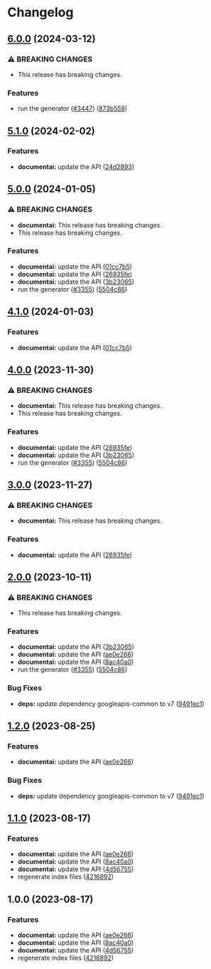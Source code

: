 # Changelog

## [6.0.0](https://github.com/googleapis/google-api-nodejs-client/compare/documentai-v5.1.0...documentai-v6.0.0) (2024-03-12)


### ⚠ BREAKING CHANGES

* This release has breaking changes.

### Features

* run the generator ([#3447](https://github.com/googleapis/google-api-nodejs-client/issues/3447)) ([873b559](https://github.com/googleapis/google-api-nodejs-client/commit/873b55950bcf04db37f08e8a62caa6e4a9b9c487))

## [5.1.0](https://github.com/googleapis/google-api-nodejs-client/compare/documentai-v5.0.0...documentai-v5.1.0) (2024-02-02)


### Features

* **documentai:** update the API ([24d2893](https://github.com/googleapis/google-api-nodejs-client/commit/24d28932bb7180cde103a197adfc1e357a679ea1))

## [5.0.0](https://github.com/googleapis/google-api-nodejs-client/compare/documentai-v4.1.0...documentai-v5.0.0) (2024-01-05)


### ⚠ BREAKING CHANGES

* **documentai:** This release has breaking changes.
* This release has breaking changes.

### Features

* **documentai:** update the API ([01cc7b5](https://github.com/googleapis/google-api-nodejs-client/commit/01cc7b599452a3ba52629add7fad7a6a6591ccd9))
* **documentai:** update the API ([26935fe](https://github.com/googleapis/google-api-nodejs-client/commit/26935fee4a69ca73a42aa3a4ebb12c79fdc97455))
* **documentai:** update the API ([3b23065](https://github.com/googleapis/google-api-nodejs-client/commit/3b230652ca9dab2bdad1b88f9dc759e30b91aa32))
* run the generator ([#3355](https://github.com/googleapis/google-api-nodejs-client/issues/3355)) ([5504c86](https://github.com/googleapis/google-api-nodejs-client/commit/5504c86fd61740886047320e2ed70f02a164acd7))

## [4.1.0](https://github.com/googleapis/google-api-nodejs-client/compare/documentai-v4.0.0...documentai-v4.1.0) (2024-01-03)


### Features

* **documentai:** update the API ([01cc7b5](https://github.com/googleapis/google-api-nodejs-client/commit/01cc7b599452a3ba52629add7fad7a6a6591ccd9))

## [4.0.0](https://github.com/googleapis/google-api-nodejs-client/compare/documentai-v3.0.0...documentai-v4.0.0) (2023-11-30)


### ⚠ BREAKING CHANGES

* **documentai:** This release has breaking changes.
* This release has breaking changes.

### Features

* **documentai:** update the API ([26935fe](https://github.com/googleapis/google-api-nodejs-client/commit/26935fee4a69ca73a42aa3a4ebb12c79fdc97455))
* **documentai:** update the API ([3b23065](https://github.com/googleapis/google-api-nodejs-client/commit/3b230652ca9dab2bdad1b88f9dc759e30b91aa32))
* run the generator ([#3355](https://github.com/googleapis/google-api-nodejs-client/issues/3355)) ([5504c86](https://github.com/googleapis/google-api-nodejs-client/commit/5504c86fd61740886047320e2ed70f02a164acd7))

## [3.0.0](https://github.com/googleapis/google-api-nodejs-client/compare/documentai-v2.0.0...documentai-v3.0.0) (2023-11-27)


### ⚠ BREAKING CHANGES

* **documentai:** This release has breaking changes.

### Features

* **documentai:** update the API ([26935fe](https://github.com/googleapis/google-api-nodejs-client/commit/26935fee4a69ca73a42aa3a4ebb12c79fdc97455))

## [2.0.0](https://github.com/googleapis/google-api-nodejs-client/compare/documentai-v1.2.0...documentai-v2.0.0) (2023-10-11)


### ⚠ BREAKING CHANGES

* This release has breaking changes.

### Features

* **documentai:** update the API ([3b23065](https://github.com/googleapis/google-api-nodejs-client/commit/3b230652ca9dab2bdad1b88f9dc759e30b91aa32))
* **documentai:** update the API ([ae0e266](https://github.com/googleapis/google-api-nodejs-client/commit/ae0e2664ae46c364a61b044c8fb473006ba788ad))
* **documentai:** update the API ([8ac40a0](https://github.com/googleapis/google-api-nodejs-client/commit/8ac40a004e110e1118ab6a7eaa28fbf10ca53a7b))
* run the generator ([#3355](https://github.com/googleapis/google-api-nodejs-client/issues/3355)) ([5504c86](https://github.com/googleapis/google-api-nodejs-client/commit/5504c86fd61740886047320e2ed70f02a164acd7))


### Bug Fixes

* **deps:** update dependency googleapis-common to v7 ([9491ec1](https://github.com/googleapis/google-api-nodejs-client/commit/9491ec1cdc3c413e7d73edcfcd59cf5c28a7c855))

## [1.2.0](https://github.com/googleapis/google-api-nodejs-client/compare/documentai-v1.1.0...documentai-v1.2.0) (2023-08-25)


### Features

* **documentai:** update the API ([ae0e266](https://github.com/googleapis/google-api-nodejs-client/commit/ae0e2664ae46c364a61b044c8fb473006ba788ad))


### Bug Fixes

* **deps:** update dependency googleapis-common to v7 ([9491ec1](https://github.com/googleapis/google-api-nodejs-client/commit/9491ec1cdc3c413e7d73edcfcd59cf5c28a7c855))

## [1.1.0](https://github.com/googleapis/google-api-nodejs-client/compare/documentai-v1.0.0...documentai-v1.1.0) (2023-08-17)


### Features

* **documentai:** update the API ([ae0e266](https://github.com/googleapis/google-api-nodejs-client/commit/ae0e2664ae46c364a61b044c8fb473006ba788ad))
* **documentai:** update the API ([8ac40a0](https://github.com/googleapis/google-api-nodejs-client/commit/8ac40a004e110e1118ab6a7eaa28fbf10ca53a7b))
* **documentai:** update the API ([4d56755](https://github.com/googleapis/google-api-nodejs-client/commit/4d56755a3f1ec24880836ae5c7ddd68af2831070))
* regenerate index files ([4216892](https://github.com/googleapis/google-api-nodejs-client/commit/42168925208e087c952d1fc8267847731d05ae9f))

## 1.0.0 (2023-08-17)


### Features

* **documentai:** update the API ([ae0e266](https://github.com/googleapis/google-api-nodejs-client/commit/ae0e2664ae46c364a61b044c8fb473006ba788ad))
* **documentai:** update the API ([8ac40a0](https://github.com/googleapis/google-api-nodejs-client/commit/8ac40a004e110e1118ab6a7eaa28fbf10ca53a7b))
* **documentai:** update the API ([4d56755](https://github.com/googleapis/google-api-nodejs-client/commit/4d56755a3f1ec24880836ae5c7ddd68af2831070))
* regenerate index files ([4216892](https://github.com/googleapis/google-api-nodejs-client/commit/42168925208e087c952d1fc8267847731d05ae9f))
